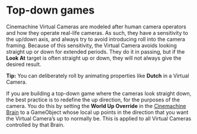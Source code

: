 # Top-down games

Cinemachine Virtual Cameras are modeled after human camera operators and how they operate real-life cameras.  As such, they have a sensitivity to the up/down axis, and always try to avoid introducing roll into the camera framing.  Because of this sensitivity, the Virtual Camera avoids looking straight up or down for extended periods.  They do it in passing, but if the __Look At__ target is often straight up or down, they will not always give the desired result.

**Tip:** You can deliberately roll by animating properties like __Dutch__ in a Virtual Camera.

If you are building a top-down game where the cameras look straight down, the best practice is to redefine the up direction, for the purposes of the camera.  You do this by setting the __World Up Override__ in the [Cinemachine Brain](CinemachineBrainProperties) to a GameObject whose local up points in the direction that you want the Virtual Camera’s up to normally be.   This is applied to all Virtual Cameras controlled by that Brain.

